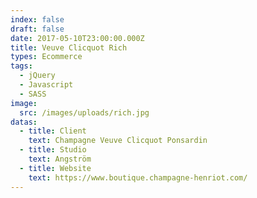 ```yaml
---
index: false
draft: false
date: 2017-05-10T23:00:00.000Z
title: Veuve Clicquot Rich
types: Ecommerce
tags:
  - jQuery
  - Javascript
  - SASS
image:
  src: /images/uploads/rich.jpg
datas:
  - title: Client
    text: Champagne Veuve Clicquot Ponsardin
  - title: Studio
    text: Angström
  - title: Website
    text: https://www.boutique.champagne-henriot.com/
---
```

